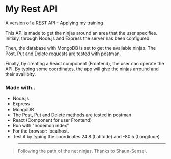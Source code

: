 # My Rest API
A version of a REST API - Applying my training

This API is made to get the ninjas around an area that the user specifies. Initialy, through Node.js and Express the server has been configured.

Then, the database with MongoDB is set to get the available ninjas. The Post, Put and Delete requests are tested with postman.

Finally, by creating a React component (Frontend), the user can operate the API. By typing some coordinates, the app will give the ninjas arround and their availibity.

### Made with..

- Node.js
- Express
- MongoDB
- The Post, Put and Delete methods are tested in postman
- React (Component for user Frontend)
- Run with "nodemon index"
- For the browser: localhost.
- Test it by typing the coordinates 24.8 (Latitude) and -80.5 (Longitude)

> ---

> Following the path of the net ninjas. Thanks to Shaun-Sensei.
